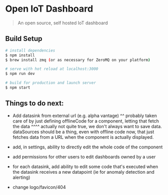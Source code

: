 # Open IoT Dashboard

> An open source, self hosted IoT dashboard

## Build Setup

``` bash
# install dependencies
$ npm install
$ brew install zmq (or as necessary for ZeroMQ on your platform)

# serve with hot reload at localhost:3000
$ npm run dev

# build for production and launch server
$ npm start
```
## Things to do next:

* Add datasink from external url (e.g. alpha vantage)
^^ probably taken care of by just defining offlineCode for a component, letting that fetch the data
^^^^ actually not quite true, we don't always want to save data. dataSources should be a thing, even with offline code now,
that just fetches data from a URL when the component is actually displayed.

* add, in settings, ability to directly edit the whole code of the component

* add permissions for other users to edit dashboards owned by a user

* for each datasink, add ability to edit some code that's executed when the datasink receives a new datapoint (ie for anomaly detection and alerting)

* change logo/favicon/404
